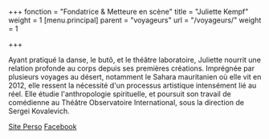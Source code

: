 +++
fonction = "Fondatrice & Metteure en scène"
title = "Juliette Kempf"
weight = 1
[menu.principal]
parent = "voyageurs"
url = "/voyageurs/"
weight = 1

+++


Ayant pratiqué la danse, le butô, et le théâtre laboratoire, Juliette nourrit une relation profonde au corps depuis ses premières créations. Imprégnée par plusieurs voyages au désert, notamment le Sahara mauritanien où elle vit en 2012, elle ressent la nécessité d'un processus artistique intensément lié au réel. Elle étudie l'anthropologie spirituelle, et poursuit son travail de comédienne au Théâtre Observatoire International, sous la direction de Sergei Kovalevich.

[Site Perso](static/dl/blabla.pdf) [Facebook](static/dl/blabla.pdf)